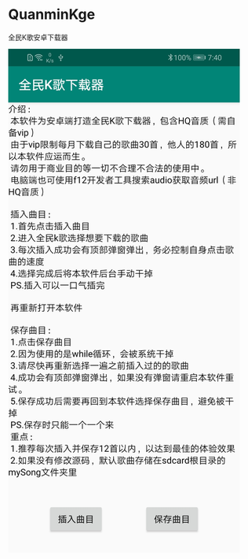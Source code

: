 # QuanminKge
全民K歌安卓下载器

![image](https://github.com/zhushenwudi/QuanminKge/blob/master/image/show.jpg)